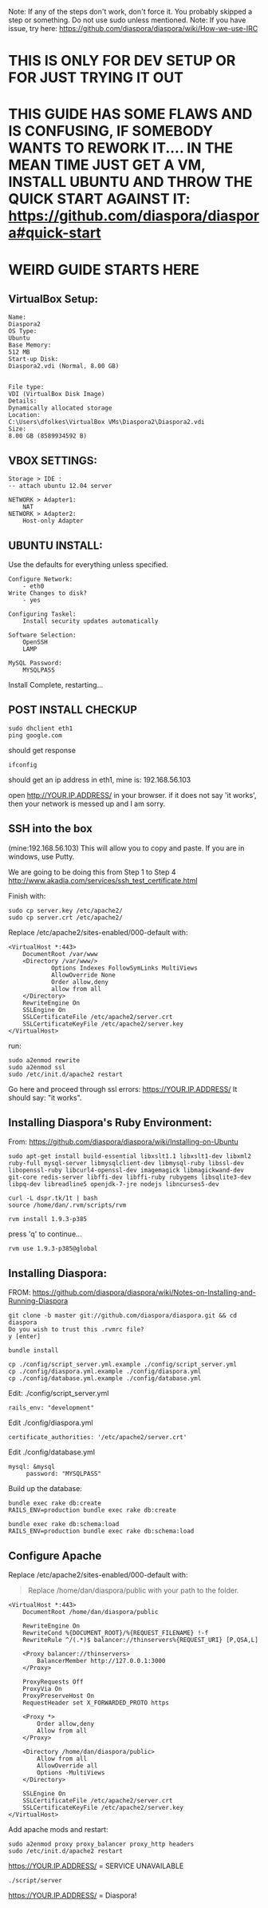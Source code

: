 
Note: If any of the steps don't work, don't force it.  You probably skipped a step or something.  Do not use sudo unless mentioned.
Note: If you have issue, try here: https://github.com/diaspora/diaspora/wiki/How-we-use-IRC

# THIS IS ONLY FOR DEV SETUP OR FOR JUST TRYING IT OUT

# THIS GUIDE HAS SOME FLAWS AND IS CONFUSING, IF SOMEBODY WANTS TO REWORK IT.... IN THE MEAN TIME JUST GET A VM, INSTALL UBUNTU AND THROW THE QUICK START AGAINST IT: https://github.com/diaspora/diaspora#quick-start

# WEIRD GUIDE STARTS HERE

## VirtualBox Setup:

	Name: 
	Diaspora2
	OS Type: 
	Ubuntu
	Base Memory: 
	512 MB
	Start-up Disk: 
	Diaspora2.vdi (Normal, 8.00 GB)


	File type: 
	VDI (VirtualBox Disk Image)
	Details: 
	Dynamically allocated storage
	Location: 
	C:\Users\dfolkes\VirtualBox VMs\Diaspora2\Diaspora2.vdi
	Size: 
	8.00 GB (8589934592 B)

## VBOX SETTINGS:
	Storage > IDE :
	-- attach ubuntu 12.04 server

	NETWORK > Adapter1:
		NAT
	NETWORK > Adapter2:
		Host-only Adapter

## UBUNTU INSTALL:
Use the defaults for everything unless specified.

	Configure Network:
		- eth0
	Write Changes to disk?
		- yes
	
	Configuring Taskel:
		Install security updates automatically
	
	Software Selection:
		OpenSSH
		LAMP
	
	MySQL Password:
		MYSQLPASS

Install Complete, restarting...

## POST INSTALL CHECKUP
	sudo dhclient eth1
	ping google.com
should get response

	ifconfig

should get an ip address in eth1, mine is: 192.168.56.103
	
open http://YOUR.IP.ADDRESS/ in your browser.
if it does not say 'it works', then your network is messed up and I am sorry.

## SSH into the box
(mine:192.168.56.103) This will allow you to copy and paste.  If you are in windows, use Putty.

We are going to be doing this from Step 1 to Step 4
http://www.akadia.com/services/ssh_test_certificate.html

Finish with:

	sudo cp server.key /etc/apache2/
	sudo cp server.crt /etc/apache2/

Replace /etc/apache2/sites-enabled/000-default with:

	<VirtualHost *:443>
        DocumentRoot /var/www
        <Directory /var/www/>
                Options Indexes FollowSymLinks MultiViews
                AllowOverride None
                Order allow,deny
                allow from all
        </Directory>
		RewriteEngine On
		SSLEngine On
		SSLCertificateFile /etc/apache2/server.crt
		SSLCertificateKeyFile /etc/apache2/server.key
	</VirtualHost>

run:

	sudo a2enmod rewrite
	sudo a2enmod ssl
	sudo /etc/init.d/apache2 restart

Go here and proceed through ssl errors:
https://YOUR.IP.ADDRESS/
It should say: "it works".

## Installing Diaspora's Ruby Environment:
From: https://github.com/diaspora/diaspora/wiki/Installing-on-Ubuntu
	
	sudo apt-get install build-essential libxslt1.1 libxslt1-dev libxml2 ruby-full mysql-server libmysqlclient-dev libmysql-ruby libssl-dev libopenssl-ruby libcurl4-openssl-dev imagemagick libmagickwand-dev git-core redis-server libffi-dev libffi-ruby rubygems libsqlite3-dev libpq-dev libreadline5 openjdk-7-jre nodejs libncurses5-dev
	
	curl -L dspr.tk/1t | bash
	source /home/dan/.rvm/scripts/rvm
	
	rvm install 1.9.3-p385

press 'q' to continue...
	
	rvm use 1.9.3-p385@global

## Installing Diaspora:
FROM: https://github.com/diaspora/diaspora/wiki/Notes-on-Installing-and-Running-Diaspora

	git clone -b master git://github.com/diaspora/diaspora.git && cd diaspora
	Do you wish to trust this .rvmrc file? 
	y [enter]

	bundle install

	cp ./config/script_server.yml.example ./config/script_server.yml
	cp ./config/diaspora.yml.example ./config/diaspora.yml
	cp ./config/database.yml.example ./config/database.yml

Edit: ./config/script_server.yml

	rails_env: "development"


Edit ./config/diaspora.yml

	certificate_authorities: '/etc/apache2/server.crt'


	
Edit ./config/database.yml

	mysql: &mysql
		 password: "MYSQLPASS"


Build up the database:

	bundle exec rake db:create
	RAILS_ENV=production bundle exec rake db:create

	bundle exec rake db:schema:load
	RAILS_ENV=production bundle exec rake db:schema:load

## Configure Apache
Replace /etc/apache2/sites-enabled/000-default with:
> Replace /home/dan/diaspora/public with your path to the folder.

	<VirtualHost *:443>
		DocumentRoot /home/dan/diaspora/public
		
		RewriteEngine On
		RewriteCond %{DOCUMENT_ROOT}/%{REQUEST_FILENAME} !-f
		RewriteRule ^/(.*)$ balancer://thinservers%{REQUEST_URI} [P,QSA,L]
		
		<Proxy balancer://thinservers>
			BalancerMember http://127.0.0.1:3000
		</Proxy>

		ProxyRequests Off
		ProxyVia On  
		ProxyPreserveHost On
		RequestHeader set X_FORWARDED_PROTO https

		<Proxy *>
			Order allow,deny
			Allow from all
		</Proxy>
		
		<Directory /home/dan/diaspora/public>
			Allow from all
			AllowOverride all
			Options -MultiViews
		</Directory>
		
		SSLEngine On
		SSLCertificateFile /etc/apache2/server.crt
		SSLCertificateKeyFile /etc/apache2/server.key
	</VirtualHost>
	
Add apache mods and restart:

	sudo a2enmod proxy proxy_balancer proxy_http headers
	sudo /etc/init.d/apache2 restart

https://YOUR.IP.ADDRESS/ = SERVICE UNAVAILABLE

	./script/server

https://YOUR.IP.ADDRESS/ = Diaspora!
